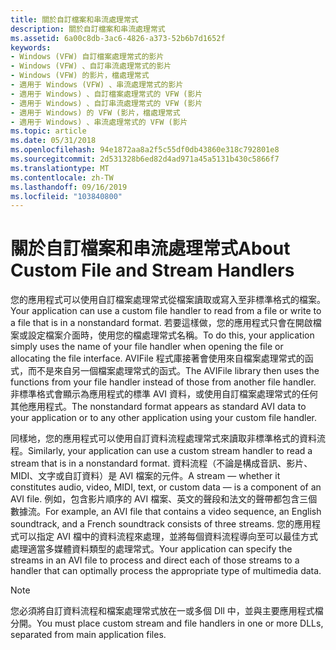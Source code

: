 ```yaml
---
title: 關於自訂檔案和串流處理常式
description: 關於自訂檔案和串流處理常式
ms.assetid: 6a00c8db-3ac6-4826-a373-52b6b7d1652f
keywords:
- Windows (VFW) 自訂檔案處理常式的影片
- Windows (VFW) 、自訂串流處理常式的影片
- Windows (VFW) 的影片，檔處理常式
- 適用于 Windows (VFW) 、串流處理常式的影片
- 適用于 Windows) 、自訂檔案處理常式的 VFW (影片
- 適用于 Windows) 、自訂串流處理常式的 VFW (影片
- 適用于 Windows) 的 VFW (影片，檔處理常式
- 適用于 Windows) 、串流處理常式的 VFW (影片
ms.topic: article
ms.date: 05/31/2018
ms.openlocfilehash: 94e1872aa8a2f5c55df0db43860e318c792801e8
ms.sourcegitcommit: 2d531328b6ed82d4ad971a45a5131b430c5866f7
ms.translationtype: MT
ms.contentlocale: zh-TW
ms.lasthandoff: 09/16/2019
ms.locfileid: "103840800"
---
```

# <a name="about-custom-file-and-stream-handlers"></a><span data-ttu-id="6cf95-111">關於自訂檔案和串流處理常式</span><span class="sxs-lookup"><span data-stu-id="6cf95-111">About Custom File and Stream Handlers</span></span>

<span data-ttu-id="6cf95-112">您的應用程式可以使用自訂檔案處理常式從檔案讀取或寫入至非標準格式的檔案。</span><span class="sxs-lookup"><span data-stu-id="6cf95-112">Your application can use a custom file handler to read from a file or write to a file that is in a nonstandard format.</span></span> <span data-ttu-id="6cf95-113">若要這樣做，您的應用程式只會在開啟檔案或設定檔案介面時，使用您的檔處理常式名稱。</span><span class="sxs-lookup"><span data-stu-id="6cf95-113">To do this, your application simply uses the name of your file handler when opening the file or allocating the file interface.</span></span> <span data-ttu-id="6cf95-114">AVIFile 程式庫接著會使用來自檔案處理常式的函式，而不是來自另一個檔案處理常式的函式。</span><span class="sxs-lookup"><span data-stu-id="6cf95-114">The AVIFile library then uses the functions from your file handler instead of those from another file handler.</span></span> <span data-ttu-id="6cf95-115">非標準格式會顯示為應用程式的標準 AVI 資料，或使用自訂檔案處理常式的任何其他應用程式。</span><span class="sxs-lookup"><span data-stu-id="6cf95-115">The nonstandard format appears as standard AVI data to your application or to any other application using your custom file handler.</span></span>

<span data-ttu-id="6cf95-116">同樣地，您的應用程式可以使用自訂資料流程處理常式來讀取非標準格式的資料流程。</span><span class="sxs-lookup"><span data-stu-id="6cf95-116">Similarly, your application can use a custom stream handler to read a stream that is in a nonstandard format.</span></span> <span data-ttu-id="6cf95-117">資料流程（不論是構成音訊、影片、MIDI、文字或自訂資料）是 AVI 檔案的元件。</span><span class="sxs-lookup"><span data-stu-id="6cf95-117">A stream — whether it constitutes audio, video, MIDI, text, or custom data — is a component of an AVI file.</span></span> <span data-ttu-id="6cf95-118">例如，包含影片順序的 AVI 檔案、英文的聲段和法文的聲帶都包含三個數據流。</span><span class="sxs-lookup"><span data-stu-id="6cf95-118">For example, an AVI file that contains a video sequence, an English soundtrack, and a French soundtrack consists of three streams.</span></span> <span data-ttu-id="6cf95-119">您的應用程式可以指定 AVI 檔中的資料流程來處理，並將每個資料流程導向至可以最佳方式處理適當多媒體資料類型的處理常式。</span><span class="sxs-lookup"><span data-stu-id="6cf95-119">Your application can specify the streams in an AVI file to process and direct each of those streams to a handler that can optimally process the appropriate type of multimedia data.</span></span>

> [!Note]  
> <span data-ttu-id="6cf95-120">您必須將自訂資料流程和檔案處理常式放在一或多個 Dll 中，並與主要應用程式檔分開。</span><span class="sxs-lookup"><span data-stu-id="6cf95-120">You must place custom stream and file handlers in one or more DLLs, separated from main application files.</span></span>

 

 

 





